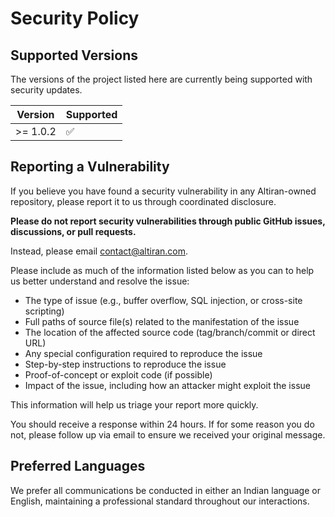 # Security Policy

## Supported Versions

The versions of the project listed here are currently being supported with security updates.

| Version  | Supported          |
|----------|--------------------|
| >= 1.0.2 | :white_check_mark: |

## Reporting a Vulnerability

If you believe you have found a security vulnerability in any Altiran-owned repository, please report it to us
through coordinated disclosure.

**Please do not report security vulnerabilities through public GitHub issues, discussions, or pull requests.**

Instead, please email [contact@altiran.com](mailto:contact@altiran.com).

Please include as much of the information listed below as you can to help us better understand and resolve the issue:

* The type of issue (e.g., buffer overflow, SQL injection, or cross-site scripting)
* Full paths of source file(s) related to the manifestation of the issue
* The location of the affected source code (tag/branch/commit or direct URL)
* Any special configuration required to reproduce the issue
* Step-by-step instructions to reproduce the issue
* Proof-of-concept or exploit code (if possible)
* Impact of the issue, including how an attacker might exploit the issue

This information will help us triage your report more quickly.

You should receive a response within 24 hours. If for some reason you do not, please follow up via email to ensure we
received your original message.

## Preferred Languages

We prefer all communications be conducted in either an Indian language or English, maintaining a professional standard
throughout our interactions.
